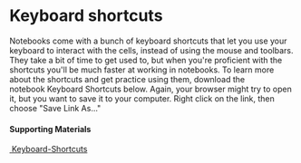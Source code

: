 Keyboard shortcuts
==================

Notebooks come with a bunch of keyboard shortcuts that let you use your keyboard to interact with the cells, instead of using the mouse and toolbars. They take a bit of time to get used to, but when you're proficient with the shortcuts you'll be much faster at working in notebooks. To learn more about the shortcuts and get practice using them, download the notebook Keyboard Shortcuts below. Again, your browser might try to open it, but you want to save it to your computer. Right click on the link, then choose "Save Link As..."

#### Supporting Materials

[ Keyboard-Shortcuts](http://video.udacity-data.com.s3.amazonaws.com/topher/2017/April/58e412d0_keyboard-shortcuts/keyboard-shortcuts.ipynb)